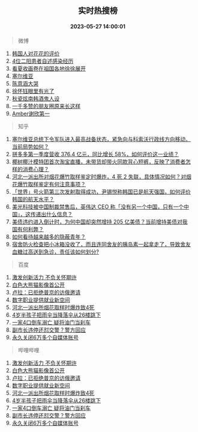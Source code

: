 <div align="center"><h2>实时热搜榜</h2><h4>2023-05-27 14:00:01</h4></div>

> 微博  

1. [韩国人对花花的评价](https://s.weibo.com/weibo?q=%23%E9%9F%A9%E5%9B%BD%E4%BA%BA%E5%AF%B9%E8%8A%B1%E8%8A%B1%E7%9A%84%E8%AF%84%E4%BB%B7%23&t=31&band_rank=1&Refer=top)<br />
2. [4位二阳患者自述感染经历](https://s.weibo.com/weibo?q=%234%E4%BD%8D%E4%BA%8C%E9%98%B3%E6%82%A3%E8%80%85%E8%87%AA%E8%BF%B0%E6%84%9F%E6%9F%93%E7%BB%8F%E5%8E%86%23&t=31&band_rank=2&Refer=top)<br />
3. [看夏收画卷在祖国各地徐徐展开](https://s.weibo.com/weibo?q=%23%E7%9C%8B%E5%A4%8F%E6%94%B6%E7%94%BB%E5%8D%B7%E5%9C%A8%E7%A5%96%E5%9B%BD%E5%90%84%E5%9C%B0%E5%BE%90%E5%BE%90%E5%B1%95%E5%BC%80%23&t=31&band_rank=3&Refer=top)<br />
4. [塞尔维亚](https://s.weibo.com/weibo?q=%23%E5%A1%9E%E5%B0%94%E7%BB%B4%E4%BA%9A%23&t=31&band_rank=4&Refer=top)<br />
5. [陈意涵大哭](https://s.weibo.com/weibo?q=%E9%99%88%E6%84%8F%E6%B6%B5%E5%A4%A7%E5%93%AD&t=31&band_rank=5&Refer=top)<br />
6. [徐怀钰眼里有光了](https://s.weibo.com/weibo?q=%E5%BE%90%E6%80%80%E9%92%B0%E7%9C%BC%E9%87%8C%E6%9C%89%E5%85%89%E4%BA%86&t=31&band_rank=6&Refer=top)<br />
7. [秋瓷炫南韩酒鬼人设](https://s.weibo.com/weibo?q=%23%E7%A7%8B%E7%93%B7%E7%82%AB%E5%8D%97%E9%9F%A9%E9%85%92%E9%AC%BC%E4%BA%BA%E8%AE%BE%23&t=31&band_rank=7&Refer=top)<br />
8. [一千多赞的朋友圈原来长这样](https://s.weibo.com/weibo?q=%23%E4%B8%80%E5%8D%83%E5%A4%9A%E8%B5%9E%E7%9A%84%E6%9C%8B%E5%8F%8B%E5%9C%88%E5%8E%9F%E6%9D%A5%E9%95%BF%E8%BF%99%E6%A0%B7%23&t=31&band_rank=8&Refer=top)<br />
9. [Amber谢欣第一](https://s.weibo.com/weibo?q=%23Amber%E8%B0%A2%E6%AC%A3%E7%AC%AC%E4%B8%80%23&t=31&band_rank=9&Refer=top)<br />

> 知乎  

1. [塞尔维亚总统下令军队进入最高战备状态，紧急向与科索沃行政线方向移动，当前局势如何？](https://www.zhihu.com/question/603207069)<br />
2. [拼多多第一季度营收 376.4 亿元，同比增长 58%，如何评价这一业绩？](https://www.zhihu.com/question/603166134)<br />
3. [椰树椰汁模特团首次淘宝直播，未带货却带火同款背心短裤，反映了消费者怎样的消费心理？](https://www.zhihu.com/question/603161031)<br />
4. [河北一派出所对烟花爆竹取样鉴定时爆炸，4 死 2 失联，具体情况如何？对烟花爆竹取样鉴定有何注意事项？](https://www.zhihu.com/question/603275253)<br />
5. [「世界」号火箭第三次发射取得成功，尹锡悦称韩国已是航天强国，如何评价韩国的航天水平？](https://www.zhihu.com/question/603113520)<br />
6. [美光科技被中国制裁禁售后，英伟达 CEO 称「没有另一个中国，只有一个中国」，这传递出什么信息？](https://www.zhihu.com/question/602921030)<br />
7. [美债违约进入倒计时，为何中国却突然增持 205 亿美债？当前增持美债对我国有何利弊？](https://www.zhihu.com/question/602981090)<br />
8. [如何看待越来越多的隐蔽青年？](https://www.zhihu.com/question/588396499)<br />
9. [宿舍防火检查把小冰箱没收了，而且连同舍友的胰岛素一起拿走了，导致舍友血糖过高送到急诊，责任该如何划分?](https://www.zhihu.com/question/596885895)<br />

> 百度  

1. [激发创新活力 不负关怀期许](https://www.baidu.com/s?wd=%E6%BF%80%E5%8F%91%E5%88%9B%E6%96%B0%E6%B4%BB%E5%8A%9B+%E4%B8%8D%E8%B4%9F%E5%85%B3%E6%80%80%E6%9C%9F%E8%AE%B8&sa=fyb_news&rsv_dl=fyb_news)<br />
2. [白色大熊猫影像首公开](https://www.baidu.com/s?wd=%E7%99%BD%E8%89%B2%E5%A4%A7%E7%86%8A%E7%8C%AB%E5%BD%B1%E5%83%8F%E9%A6%96%E5%85%AC%E5%BC%80&sa=fyb_news&rsv_dl=fyb_news)<br />
3. [卢拉：已拒绝普京的访俄邀请](https://www.baidu.com/s?wd=%E5%8D%A2%E6%8B%89%EF%BC%9A%E5%B7%B2%E6%8B%92%E7%BB%9D%E6%99%AE%E4%BA%AC%E7%9A%84%E8%AE%BF%E4%BF%84%E9%82%80%E8%AF%B7&sa=fyb_news&rsv_dl=fyb_news)<br />
4. [数字职业提供就业新空间](https://www.baidu.com/s?wd=%E6%95%B0%E5%AD%97%E8%81%8C%E4%B8%9A%E6%8F%90%E4%BE%9B%E5%B0%B1%E4%B8%9A%E6%96%B0%E7%A9%BA%E9%97%B4&sa=fyb_news&rsv_dl=fyb_news)<br />
5. [河北一派出所烟花取样时爆炸致4死](https://www.baidu.com/s?wd=%E6%B2%B3%E5%8C%97%E4%B8%80%E6%B4%BE%E5%87%BA%E6%89%80%E7%83%9F%E8%8A%B1%E5%8F%96%E6%A0%B7%E6%97%B6%E7%88%86%E7%82%B8%E8%87%B44%E6%AD%BB&sa=fyb_news&rsv_dl=fyb_news)<br />
6. [4岁半孩子把雨伞当降落伞从26楼跳下](https://www.baidu.com/s?wd=4%E5%B2%81%E5%8D%8A%E5%AD%A9%E5%AD%90%E6%8A%8A%E9%9B%A8%E4%BC%9E%E5%BD%93%E9%99%8D%E8%90%BD%E4%BC%9E%E4%BB%8E26%E6%A5%BC%E8%B7%B3%E4%B8%8B&sa=fyb_news&rsv_dl=fyb_news)<br />
7. [一家4口倒车溺亡 疑将油门当刹车](https://www.baidu.com/s?wd=%E4%B8%80%E5%AE%B64%E5%8F%A3%E5%80%92%E8%BD%A6%E6%BA%BA%E4%BA%A1+%E7%96%91%E5%B0%86%E6%B2%B9%E9%97%A8%E5%BD%93%E5%88%B9%E8%BD%A6&sa=fyb_news&rsv_dl=fyb_news)<br />
8. [副市长违停还怼交警？警方回应](https://www.baidu.com/s?wd=%E5%89%AF%E5%B8%82%E9%95%BF%E8%BF%9D%E5%81%9C%E8%BF%98%E6%80%BC%E4%BA%A4%E8%AD%A6%EF%BC%9F%E8%AD%A6%E6%96%B9%E5%9B%9E%E5%BA%94&sa=fyb_news&rsv_dl=fyb_news)<br />
9. [永久关闭6万多个自媒体账号](https://www.baidu.com/s?wd=%E6%B0%B8%E4%B9%85%E5%85%B3%E9%97%AD6%E4%B8%87%E5%A4%9A%E4%B8%AA%E8%87%AA%E5%AA%92%E4%BD%93%E8%B4%A6%E5%8F%B7&sa=fyb_news&rsv_dl=fyb_news)<br />

> 哔哩哔哩  

1. [激发创新活力 不负关怀期许](https://www.baidu.com/s?wd=%E6%BF%80%E5%8F%91%E5%88%9B%E6%96%B0%E6%B4%BB%E5%8A%9B+%E4%B8%8D%E8%B4%9F%E5%85%B3%E6%80%80%E6%9C%9F%E8%AE%B8&sa=fyb_news&rsv_dl=fyb_news)<br />
2. [白色大熊猫影像首公开](https://www.baidu.com/s?wd=%E7%99%BD%E8%89%B2%E5%A4%A7%E7%86%8A%E7%8C%AB%E5%BD%B1%E5%83%8F%E9%A6%96%E5%85%AC%E5%BC%80&sa=fyb_news&rsv_dl=fyb_news)<br />
3. [卢拉：已拒绝普京的访俄邀请](https://www.baidu.com/s?wd=%E5%8D%A2%E6%8B%89%EF%BC%9A%E5%B7%B2%E6%8B%92%E7%BB%9D%E6%99%AE%E4%BA%AC%E7%9A%84%E8%AE%BF%E4%BF%84%E9%82%80%E8%AF%B7&sa=fyb_news&rsv_dl=fyb_news)<br />
4. [数字职业提供就业新空间](https://www.baidu.com/s?wd=%E6%95%B0%E5%AD%97%E8%81%8C%E4%B8%9A%E6%8F%90%E4%BE%9B%E5%B0%B1%E4%B8%9A%E6%96%B0%E7%A9%BA%E9%97%B4&sa=fyb_news&rsv_dl=fyb_news)<br />
5. [河北一派出所烟花取样时爆炸致4死](https://www.baidu.com/s?wd=%E6%B2%B3%E5%8C%97%E4%B8%80%E6%B4%BE%E5%87%BA%E6%89%80%E7%83%9F%E8%8A%B1%E5%8F%96%E6%A0%B7%E6%97%B6%E7%88%86%E7%82%B8%E8%87%B44%E6%AD%BB&sa=fyb_news&rsv_dl=fyb_news)<br />
6. [4岁半孩子把雨伞当降落伞从26楼跳下](https://www.baidu.com/s?wd=4%E5%B2%81%E5%8D%8A%E5%AD%A9%E5%AD%90%E6%8A%8A%E9%9B%A8%E4%BC%9E%E5%BD%93%E9%99%8D%E8%90%BD%E4%BC%9E%E4%BB%8E26%E6%A5%BC%E8%B7%B3%E4%B8%8B&sa=fyb_news&rsv_dl=fyb_news)<br />
7. [一家4口倒车溺亡 疑将油门当刹车](https://www.baidu.com/s?wd=%E4%B8%80%E5%AE%B64%E5%8F%A3%E5%80%92%E8%BD%A6%E6%BA%BA%E4%BA%A1+%E7%96%91%E5%B0%86%E6%B2%B9%E9%97%A8%E5%BD%93%E5%88%B9%E8%BD%A6&sa=fyb_news&rsv_dl=fyb_news)<br />
8. [副市长违停还怼交警？警方回应](https://www.baidu.com/s?wd=%E5%89%AF%E5%B8%82%E9%95%BF%E8%BF%9D%E5%81%9C%E8%BF%98%E6%80%BC%E4%BA%A4%E8%AD%A6%EF%BC%9F%E8%AD%A6%E6%96%B9%E5%9B%9E%E5%BA%94&sa=fyb_news&rsv_dl=fyb_news)<br />
9. [永久关闭6万多个自媒体账号](https://www.baidu.com/s?wd=%E6%B0%B8%E4%B9%85%E5%85%B3%E9%97%AD6%E4%B8%87%E5%A4%9A%E4%B8%AA%E8%87%AA%E5%AA%92%E4%BD%93%E8%B4%A6%E5%8F%B7&sa=fyb_news&rsv_dl=fyb_news)<br />
